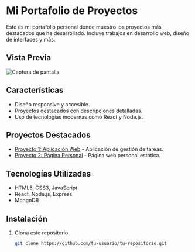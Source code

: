 # Mi Portafolio de Proyectos

Este es mi portafolio personal donde muestro los proyectos más destacados que he desarrollado. Incluye trabajos en desarrollo web, diseño de interfaces y más.

## Vista Previa
![Captura de pantalla](ruta/a/imagen.png)

## Características
- Diseño responsive y accesible.
- Proyectos destacados con descripciones detalladas.
- Uso de tecnologías modernas como React y Node.js.

## Proyectos Destacados
- [Proyecto 1: Aplicación Web](enlace) - Aplicación de gestión de tareas.
- [Proyecto 2: Página Personal](enlace) - Página web personal estática.

## Tecnologías Utilizadas
- HTML5, CSS3, JavaScript
- React, Node.js, Express
- MongoDB

## Instalación
1. Clona este repositorio:
   ```bash
   git clone https://github.com/tu-usuario/tu-repositorio.git
